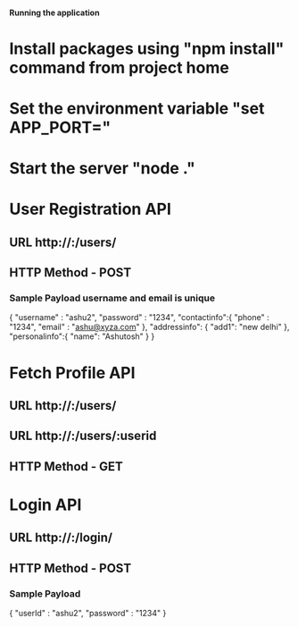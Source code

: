 #### Running the application

# Install packages using "npm install" command from project home

# Set the environment variable "set APP_PORT=<port>"
# Start the server "node ."

# User Registration API 
## URL http://<hostname>:<port>/users/
## HTTP Method - POST
### Sample Payload username and email is unique
{
    "username" : "ashu2",
    "password" : "1234",
  "contactinfo":{
    "phone" : "1234",
    "email" : "ashu@xyza.com"
  },
  "addressinfo": {
    "add1": "new delhi"
  },
  "personalinfo":{
    "name": "Ashutosh"
  }
}

# Fetch Profile API 
## URL http://<hostname>:<port>/users/
## URL http://<hostname>:<port>/users/:userid
## HTTP Method - GET


# Login API
## URL http://<hostname>:<port>/login/
## HTTP Method - POST
### Sample Payload
{
    "userId" : "ashu2",
    "password" : "1234"
}




